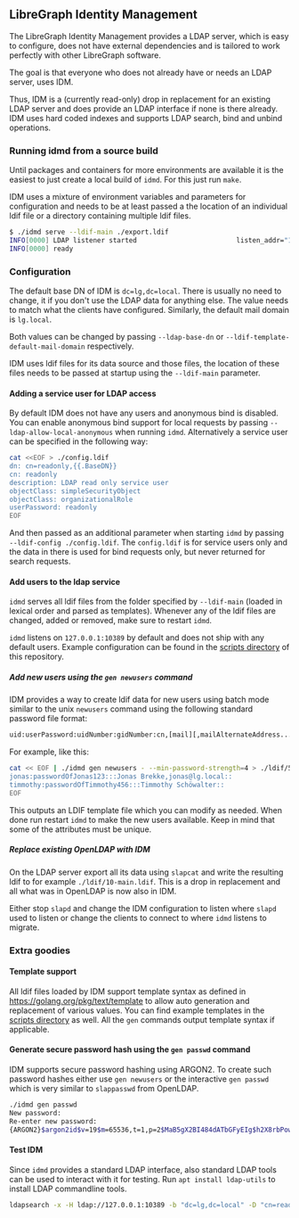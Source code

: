 ## LibreGraph Identity Management

The LibreGraph Identity Management provides a LDAP server, which is easy to configure, does not have external dependencies and is tailored to work perfectly with other LibreGraph software.

The goal is that everyone who does not already have or needs an LDAP server, uses IDM.

Thus, IDM is a (currently read-only) drop in replacement for an existing LDAP server and does provide an LDAP interface if none is there already. IDM uses hard coded indexes and supports LDAP search, bind and unbind operations.

### Running idmd from a source build

Until packages and containers for more environments are available it is the easiest to just create a local build of `idmd`. For this just run `make`.

IDM uses a mixture of environment variables and parameters for configuration and needs to be at least passed a the location of an individual ldif file or a directory containing multiple ldif files.

```bash
$ ./idmd serve --ldif-main ./export.ldif
INFO[0000] LDAP listener started                         listen_addr="127.0.0.1:10389"
INFO[0000] ready
```

### Configuration

The default base DN of IDM is `dc=lg,dc=local`. There is usually no need to change, it if you don't use the LDAP data for anything else. The value needs to match what the clients have configured. Similarly, the default mail domain is `lg.local`.

Both values can be changed by passing `--ldap-base-dn` or `--ldif-template-default-mail-domain` respectively.

IDM uses ldif files for its data source and those files, the location of these files needs to be passed at startup using the `--ldif-main` parameter.

#### Adding a service user for LDAP access

By default IDM does not have any users and anonymous bind is disabled. You can enable anonymous bind support for local requests by passing `--ldap-allow-local-anonymous` when running `idmd`. Alternatively a service user can be specified in the following way:

```bash
cat <<EOF > ./config.ldif
dn: cn=readonly,{{.BaseDN}}
cn: readonly
description: LDAP read only service user
objectClass: simpleSecurityObject
objectClass: organizationalRole
userPassword: readonly
EOF
```

And then passed as an additional parameter when starting `idmd` by passing `--ldif-config ./config.ldif`. The `config.ldif` is for service users only and the data in there is used for bind requests only, but never returned for search requests.

#### Add users to the ldap service

`idmd` serves all ldif files from the folder specified by `--ldif-main` (loaded in lexical order and parsed as templates). Whenever any of the ldif files are changed, added or removed, make sure to restart `idmd`.

`idmd` listens on `127.0.0.1:10389` by default and does not ship with any default users. Example configuration can be found in the [scripts directory](https://github.com/libregraph/idm/tree/master/scripts) of this repository.

##### Add new users using the `gen newusers` command

IDM provides a way to create ldif data for new users using batch mode similar to the unix `newusers` command using the following standard password file format:

```bash
uid:userPassword:uidNumber:gidNumber:cn,[mail][,mailAlternateAddress...]:ignored:ignored
```

For example, like this:

```bash
cat << EOF | ./idmd gen newusers - --min-password-strength=4 > ./ldif/50-users.ldif
jonas:passwordOfJonas123:::Jonas Brekke,jonas@lg.local::
timmothy:passwordOfTimmothy456:::Timmothy Schöwalter::
EOF
```

This outputs an LDIF template file which you can modify as needed. When done run restart `idmd` to make the new users available. Keep in mind that some of the attributes must be unique.

##### Replace existing OpenLDAP with IDM

On the LDAP server export all its data using `slapcat` and write the resulting ldif to for example `./ldif/10-main.ldif`. This is a drop in replacement and all what was in OpenLDAP is now also in IDM.

Either stop `slapd` and change the IDM configuration to listen where `slapd` used to listen or change the clients to connect to where `idmd` listens to migrate.

### Extra goodies

#### Template support

All ldif files loaded by IDM support template syntax as defined in https://golang.org/pkg/text/template to allow auto generation and replacement of various values. You can find example templates in the [scripts directory](https://github.com/libregraph/idm/tree/master/scripts) as well. All the `gen` commands output template syntax if applicable.

#### Generate secure password hash using the `gen passwd` command

IDM supports secure password hashing using ARGON2. To create such password hashes either use `gen newusers` or the interactive `gen passwd` which is very similar to `slappasswd` from OpenLDAP.

```bash
./idmd gen passwd
New password:
Re-enter new password:
{ARGON2}$argon2id$v=19$m=65536,t=1,p=2$MaB5gX2BI484dATbGFyEIg$h2X8rbPowzZ/Exsz4W20Z/Zk54C30YnY+YbivSIRpcI
```

#### Test IDM

Since `idmd` provides a standard LDAP interface, also standard LDAP tools can be used to interact with it for testing. Run `apt install ldap-utils` to install LDAP commandline tools.

```bash
ldapsearch -x -H ldap://127.0.0.1:10389 -b "dc=lg,dc=local" -D "cn=readonly,dc=lg,dc=local" -w 'readonly'
```
